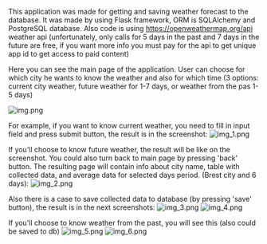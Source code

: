 This application was made for getting and saving weather forecast to the database. 
It was made by using Flask framework, ORM is SQLAlchemy and  PostgreSQL database.
Also code is using https://openweathermap.org/api weather api (unfortunately, only calls
for 5 days in the past and 7 days in the future are free, if you want more info you must
pay for the api to get unique app id to get access to paid content)

Here you can see the main page of the application. User can choose for which city
he wants to know the weather and also for which time (3 options: current city weather,
future weather for 1-7 days, or weather from the pas 1-5 days)

![img.png](img.png)

For example, if you want to know current weather, you need to fill in input field
and press submit button, the result is in the screenshot:
![img_1.png](img_1.png)

If you'll choose to know future weather, the result will be like on the screenshot.
You could also turn back to main page by pressing 'back' button. The resulting page will
contain info about city name, table with collected data, and average data for selected days period.
(Brest city and 6 days):
![img_2.png](img_2.png)

Also there is a case to save collected data to database (by pressing 'save' button), 
the result is in the next
screenshots:
![img_3.png](img_3.png)
![img_4.png](img_4.png)

If you'll choose to know weather from the past, you will see this (also could be saved to db)
![img_5.png](img_5.png)
![img_6.png](img_6.png)